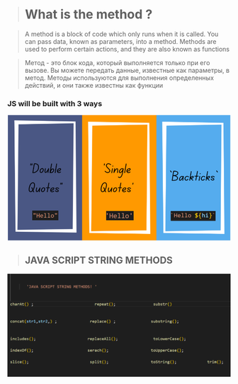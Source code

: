 > # What is the method ?

 >A method is a block of code which only runs when it is called. 
 You can pass data, known as parameters, into a method. 
 Methods are used to perform certain actions, and they are
 also known as functions 

 >Метод - это блок кода, который выполняется только при его вызове. 
 Вы можете передать данные, известные как параметры, в метод. 
 Методы используются для выполнения определенных действий, и они
 также известны как функции

### JS will be built with 3 ways

![](/images/Screenshot_1.png)

> ## JAVA SCRIPT STRING METHODS 

![](/images/Screenshot_2.png)

